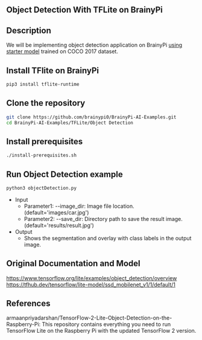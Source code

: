 ## Object Detection With TFLite on BrainyPi 
## Description
We will be implementing object detection application on BrainyPi [using starter model](https://www.tensorflow.org/lite/examples/object_detection/overview) trained on COCO 2017 dataset.

## Install TFlite on BrainyPi
```sh
pip3 install tflite-runtime
```

## Clone the repository
  ```sh
  git clone https://github.com/brainypi0/BrainyPi-AI-Examples.git
  cd BrainyPi-AI-Examples/TFLite/Object Detection
  ```
## Install prerequisites
```sh
./install-prerequisites.sh
```

## Run Object Detection example
```sh
python3 objectDetection.py 
```

- Input
  - Parameter1: --image_dir: Image file location. (default='images/car.jpg')
  - Parameter2: --save_dir: Directory path to save the result image. (default='results/result.jpg')
- Output
  - Shows the segmentation and overlay with class labels in the output image.
  
## Original Documentation and Model
https://www.tensorflow.org/lite/examples/object_detection/overview
https://tfhub.dev/tensorflow/lite-model/ssd_mobilenet_v1/1/default/1

## References
armaanpriyadarshan/TensorFlow-2-Lite-Object-Detection-on-the-Raspberry-Pi: This repository contains everything you need to run TensorFlow Lite on the Raspberry Pi with the updated TensorFlow 2 version.

